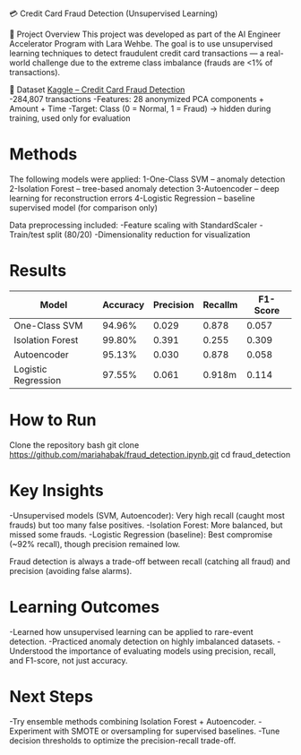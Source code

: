 💳 Credit Card Fraud Detection (Unsupervised Learning)

📌 Project Overview
This project was developed as part of the AI Engineer Accelerator Program with Lara Wehbe.
The goal is to use unsupervised learning techniques to detect fraudulent credit card transactions — a real-world challenge due to the extreme class imbalance (frauds are <1% of transactions).

📂 Dataset
 [Kaggle – Credit Card Fraud Detection](https://www.kaggle.com/datasets/mlg-ulb/creditcardfraud)  
-284,807 transactions
-Features: 28 anonymized PCA components + Amount + Time
-Target: Class (0 = Normal, 1 = Fraud) → hidden during training, used only for evaluation

# Methods
The following models were applied:
1-One-Class SVM – anomaly detection
2-Isolation Forest – tree-based anomaly detection
3-Autoencoder – deep learning for reconstruction errors
4-Logistic Regression – baseline supervised model (for comparison only)

Data preprocessing included:
-Feature scaling with StandardScaler
-Train/test split (80/20)
-Dimensionality reduction for visualization

# Results 

| Model                 | Accuracy | Precision | Recallm | F1-Score|
|-----------------------|----------|-----------|--------|-------|
| One-Class SVM         | 94.96%   | 0.029     | 0.878  | 0.057 |
| Isolation Forest      | 99.80%   | 0.391     | 0.255  | 0.309 |
| Autoencoder           | 95.13%   | 0.030     |  0.878 | 0.058 |
| Logistic Regression   | 97.55%   | 0.061     | 0.918m | 0.114 |

# How to Run
Clone the repository
bash
git clone https://github.com/mariahabak/fraud_detection.ipynb.git
cd fraud_detection




# Key Insights
-Unsupervised models (SVM, Autoencoder): Very high recall (caught most frauds) but too many false positives.
-Isolation Forest: More balanced, but missed some frauds.
-Logistic Regression (baseline): Best compromise (~92% recall), though precision remained low.


Fraud detection is always a trade-off between recall (catching all fraud) and precision (avoiding false alarms).

# Learning Outcomes
-Learned how unsupervised learning can be applied to rare-event detection.
-Practiced anomaly detection on highly imbalanced datasets.
-Understood the importance of evaluating models using precision, recall, and F1-score, not just accuracy.

# Next Steps
-Try ensemble methods combining Isolation Forest + Autoencoder.
-Experiment with SMOTE or oversampling for supervised baselines.
-Tune decision thresholds to optimize the precision-recall trade-off.



